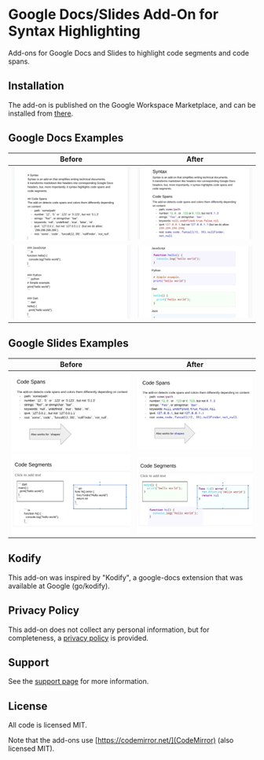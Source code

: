 # Google Docs/Slides Add-On for Syntax Highlighting
Add-ons for Google Docs and Slides to highlight code segments and code spans.

## Installation
The add-on is published on the Google Workspace Marketplace, and can be
installed from [there](https://workspace.google.com/marketplace/app/code_syntax/827674971433).

## Google Docs Examples

|Before | After|
|------ | -----|
|![Before 1](screens/doc1.png) | ![After 1](screens/doc2.png)|
|![Before 2](screens/doc3.png) | ![After 2](screens/doc4.png)|

## Google Slides Examples

|Before | After|
|------ | -----|
|![Before 1](screens/slide1.png) | ![After 1](screens/slide2.png)|
|![Before 2](screens/slide3.png) | ![After 2](screens/slide4.png)|

## Kodify
This add-on was inspired by "Kodify", a google-docs extension that was
available at Google (go/kodify).

## Privacy Policy
This add-on does not collect any personal information, but for
completeness, a [privacy policy](privacy-policy.html) is provided.

## Support
See the [support page](support.html) for more information.

## License
All code is licensed MIT.

Note that the add-ons use [https://codemirror.net/](CodeMirror) (also
licensed MIT).
